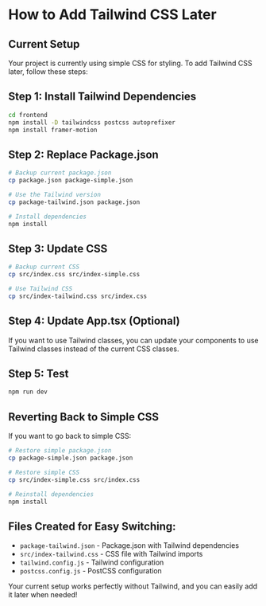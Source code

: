 # How to Add Tailwind CSS Later

## Current Setup
Your project is currently using simple CSS for styling. To add Tailwind CSS later, follow these steps:

## Step 1: Install Tailwind Dependencies
```bash
cd frontend
npm install -D tailwindcss postcss autoprefixer
npm install framer-motion
```

## Step 2: Replace Package.json
```bash
# Backup current package.json
cp package.json package-simple.json

# Use the Tailwind version
cp package-tailwind.json package.json

# Install dependencies
npm install
```

## Step 3: Update CSS
```bash
# Backup current CSS
cp src/index.css src/index-simple.css

# Use Tailwind CSS
cp src/index-tailwind.css src/index.css
```

## Step 4: Update App.tsx (Optional)
If you want to use Tailwind classes, you can update your components to use Tailwind classes instead of the current CSS classes.

## Step 5: Test
```bash
npm run dev
```

## Reverting Back to Simple CSS
If you want to go back to simple CSS:
```bash
# Restore simple package.json
cp package-simple.json package.json

# Restore simple CSS
cp src/index-simple.css src/index.css

# Reinstall dependencies
npm install
```

## Files Created for Easy Switching:
- `package-tailwind.json` - Package.json with Tailwind dependencies
- `src/index-tailwind.css` - CSS file with Tailwind imports
- `tailwind.config.js` - Tailwind configuration
- `postcss.config.js` - PostCSS configuration

Your current setup works perfectly without Tailwind, and you can easily add it later when needed!
